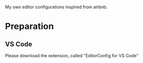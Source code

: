 My own editor configurations inspired from airbnb.

# Preparation

## VS Code

Please download the extension, called "EditorConfig for VS Code"